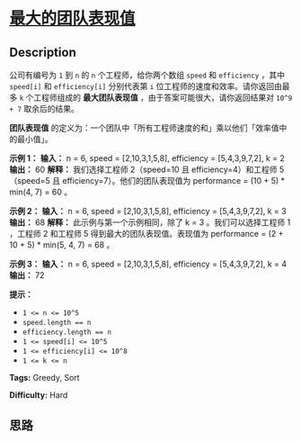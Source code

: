 # [最大的团队表现值][title]

## Description

公司有编号为 `1` 到 `n` 的 `n` 个工程师，给你两个数组 `speed` 和 `efficiency` ，其中 `speed[i]` 和
`efficiency[i]` 分别代表第 `i` 位工程师的速度和效率。请你返回由最多 `k` 个工程师组成的  **​​​​​​最大团队表现值**
，由于答案可能很大，请你返回结果对 `10^9 + 7` 取余后的结果。

**团队表现值**  的定义为：一个团队中「所有工程师速度的和」乘以他们「效率值中的最小值」。



**示例 1：**
            **输入：** n = 6, speed = [2,10,3,1,5,8], efficiency = [5,4,3,9,7,2], k = 2    **输出：** 60    **解释：**    我们选择工程师 2（speed=10 且 efficiency=4）和工程师 5（speed=5 且 efficiency=7）。他们的团队表现值为 performance = (10 + 5) * min(4, 7) = 60 。    

**示例 2：**
            **输入：** n = 6, speed = [2,10,3,1,5,8], efficiency = [5,4,3,9,7,2], k = 3    **输出：** 68    **解释：** 此示例与第一个示例相同，除了 k = 3 。我们可以选择工程师 1 ，工程师 2 和工程师 5 得到最大的团队表现值。表现值为 performance = (2 + 10 + 5) * min(5, 4, 7) = 68 。    

**示例 3：**
            **输入：** n = 6, speed = [2,10,3,1,5,8], efficiency = [5,4,3,9,7,2], k = 4    **输出：** 72    



**提示：**

  * `1 <= n <= 10^5`
  * `speed.length == n`
  * `efficiency.length == n`
  * `1 <= speed[i] <= 10^5`
  * `1 <= efficiency[i] <= 10^8`
  * `1 <= k <= n`


**Tags:** Greedy, Sort

**Difficulty:** Hard

## 思路

[title]: https://leetcode-cn.com/problems/maximum-performance-of-a-team
